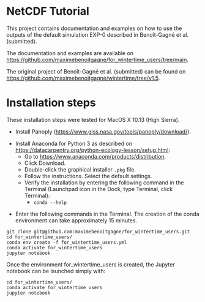 # NetCDF Tutorial

This project contains documentation and examples on how to use
the outputs of the default simulation EXP-0 described in
Benoît-Gagné et al. (submitted).

The documentation and examples are available on
https://github.com/maximebenoitgagne/for_wintertime_users/tree/main.

The original project of Benoît-Gagné et al. (submitted) can be found on
https://github.com/maximebenoitgagne/wintertime/tree/v1.5.

# Installation steps

These installation steps were tested for MacOS X 10.13 (High Sierra).

* Install Panoply (https://www.giss.nasa.gov/tools/panoply/download/).

- Install Anaconda for Python 3 as described on 
  https://datacarpentry.org/python-ecology-lesson/setup.html:
  - Go to https://www.anaconda.com/products/distribution.
  - Click Download.
  - Double-click the graphical installer `.pkg` file.
  - Follow the instructions. Select the default settings.
  - Verify the installation by entering the following command in the Terminal
    (Launchpad icon in the Dock, type Terminal, click Terminal):
    - `conda --help`
 
* Enter the following commands in the Terminal.
The creation of the conda environment can take approximately 15 minutes.
```
git clone git@github.com:maximebenoitgagne/for_wintertime_users.git
cd for_wintertime_users/
conda env create -f for_wintertime_users.yml
conda activate for_wintertime_users
jupyter notebook
```

Once the environment for_wintertime_users is created, the Jupyter notebook can be launched simply with:

```
cd for_wintertime_users/
conda activate for_wintertime_users
jupyter notebook
```
